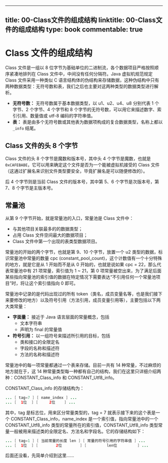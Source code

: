 
---
title: 00-Class文件的组成结构
linktitle: 00-Class文件的组成结构
type: book
commentable: true
---

# Class 文件的组成结构

Class 文件是一组以 8 位字节为基础单位的二进制流，各个数据项目严格按照顺序紧凑地排列在 Class 文件中，中间没有任何分隔符。Java 虚拟机规范规定 Class 文件采用一种类似 C 语言结构体的伪结构来存储数据，这种伪结构中只有两种数据类型：无符号数和表，我们之后也主要对这两种类型的数据类型进行解析。

- **无符号数：** 无符号数属于基本数据类型，以 u1、u2、u4、u8 分别代表 1 个字节、2 个字节、4 个字节和 8 个字节的无符号数，可以用它来描述数字、索引引用、数量值或 utf-8 编码的字符串值。
- **表：** 表是由多个无符号数或其他表为数据项构成的复合数据类型，名称上都以 `_info` 结尾。



## Class 文件的头 8 个字节

Class 文件的头 8 个字节是魔数和版本号，其中头 4 个字节是魔数，也就是 `0xCAFEBABE`，它可以用来确定这个文件是否为一个能被虚拟机接受的 Class 文件（这通过扩展名来识别文件类型要安全，毕竟扩展名是可以随便修改的）。

后 4 个字节则是当前 Class 文件的版本号，其中第 5、6 个字节是次版本号，第 7、8 个字节是主版本号。



## 常量池

从第 9 个字节开始，就是常量池的入口，常量池是 Class 文件中：

- 与其他项目关联最多的的数据类型；
- 占用 Class 文件空间最大的数据项目；
- Class 文件中第一个出现的表类型数据项目。

常量池的开始的两个字节，也就是第 9、10 个字节，放置一个 u2 类型的数据，标识常量池中常量的数量 cpc (constant_pool_count)，这个计数值有一个十分特殊的地方，就是它是从 1 开始而不是从 0 开始的，也就是说如果 cpc = 22，那么代表常量池中有 21 项常量，索引值为 1 ~ 21，第 0 项常量被空出来，为了满足后面某些指向常量池的索引值的数据在特定情况下需要表达“不引用任何一个常量池项目”时，将让这个索引值指向 0 即可。

常量池中记录的是代码出现过的所有 token（类名，成员变量名等，也是我们接下来要修改的地方）以及符号引用（方法引用，成员变量引用等），主要包括以下两大类常量：

- **字面量：** 接近于 Java 语言层面的常量概念，包括
	- 文本字符串
	- 声明为 final 的常量值
- **符号引用：** 以一组符号来描述所引用的目标，包括
	- 类和接口的全限定名
	- 字段的名称和描述符
	- 方法的名称和描述符

常量池中的每一项常量都通过一个表来存储。目前一共有 14 种常量，不过麻烦的地方就在于，这 14 种常量类型每一种都有自己的结构，我们在这里只详细介绍两种：CONSTANT_Class_info 和 CONSTANT_Utf8_info。

CONSTANT_Class_info 的存储结构为：

```java
... [ tag=7 ] [ name_index ] ...
... [  1位  ] [     2位    ] ...
```

其中，tag 是标志位，用来区分常量类型的，tag = 7 就表示接下来的这个表是一个 CONSTANT_Class_info，name_index 是一个索引值，指向常量池中的一个 CONSTANT_Utf8_info 类型的常量所在的索引值，CONSTANT_Utf8_info 类型常量一般被用来描述类的全限定名、方法名和字段名。它的存储结构如下：

```java
... [ tag=1 ] [ 当前常量的长度 len ] [ 常量的符号引用的字符串值 ] ...
... [  1位  ] [        2位        ] [         len位         ] ...
```

后面还没看，先简单介绍到这里……
    